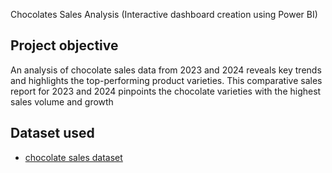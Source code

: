 Chocolates Sales Analysis (Interactive dashboard creation using Power BI)
## Project objective
An analysis of chocolate sales data from 2023 and 2024 reveals key trends and highlights the top-performing product varieties.
This comparative sales report for 2023 and 2024 pinpoints the chocolate varieties with the highest sales volume and growth
## Dataset used
- <a href="https://github.com/Suman437596/Data-Analysis-Dashboard"> chocolate sales dataset </a>

